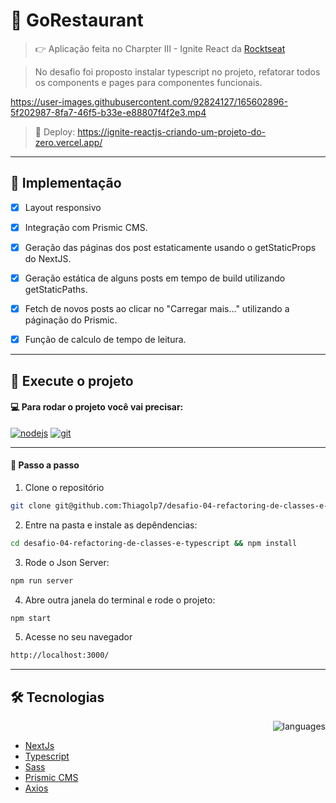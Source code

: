  # 🍝 GoRestaurant
> 👉 Aplicação feita no Charpter III - Ignite React da <a href="https://github.com/Rocketseat" target="_blank">Rocktseat</a>

> No desafio foi proposto instalar typescript no projeto, refatorar todos os components e pages para componentes funcionais.

https://user-images.githubusercontent.com/92824127/165602896-5f202987-8fa7-46f5-b33e-e88807f4f2e3.mp4


> 🔗 Deploy: https://ignite-reactjs-criando-um-projeto-do-zero.vercel.app/
---

## 📌 Implementação

- [x] Layout responsivo
- [x] Integração com Prismic CMS.
- [x] Geração das páginas dos post estaticamente usando o getStaticProps do NextJS.
- [x] Geração estática de alguns posts em tempo de build utilizando getStaticPaths.
- [x] Fetch de novos posts ao clicar no "Carregar mais..." utilizando a páginação do Prismic.
- [x] Função de calculo de tempo de leitura. 


---
## :rocket: Execute o projeto

#### 💻 Para rodar o projeto você vai precisar:
<a href="https://nodejs.org/en/" target="_blank"><img src="https://img.shields.io/badge/Node-v16.13.2-brightgreen" alt="nodejs"></a>
<a href="https://git-scm.com/" target="_blank"><img src="https://img.shields.io/badge/Git-2.35.1%20-red" alt="git"></a> 

---
#### :compass: Passo a passo

1. Clone o repositório 
```bash
git clone git@github.com:Thiagolp7/desafio-04-refactoring-de-classes-e-typescript.git
```

2. Entre na pasta e instale as depêndencias:
```bash
cd desafio-04-refactoring-de-classes-e-typescript && npm install
```

3. Rode o Json Server:
```bash
npm run server 
```

4. Abre outra janela do terminal e rode o projeto:
```bash
npm start
```

5. Acesse no seu navegador 
```bash
http://localhost:3000/
```


--- 
## :hammer_and_wrench: Tecnologias

<div align="right"> 
  
  ![languages](https://img.shields.io/github/languages/count/thiagolp7/ignite-reactjs-criando-um-projeto-do-zero) 

</div>

- <a href="https://nextjs.org/"> NextJs </a>
- <a href="https://www.typescriptlang.org/"> Typescript </a>
- <a href="https://sass-lang.com/"> Sass </a>
- <a href="https://prismic.io/"> Prismic CMS </a>
- <a href="https://axios-http.com/"> Axios </a>










